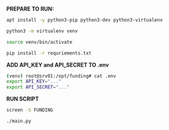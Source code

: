 **PREPARE TO RUN:**
```bash
apt install -y python3-pip python3-dev python3-virtualenv
```
```bash
python3 -m virtualenv venv
```
```bash
source venv/bin/activate
```
```bash
pip install -r requriements.txt
```

**ADD API_KEY and API_SECRET TO .env**
```sh
(venv) root@srv01:/opt/funding# cat .env
export API_KEY="..."
export API_SECRET="..."
```

**RUN SCRIPT**
```bash
screen -S FUNDING
```

```bash
./main.py
```
